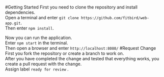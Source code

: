 #Getting Started
First you need to clone the repository and install dependencies.  
Open a terminal and enter `git clone https://github.com/fitbird/web-app.git`.  
Then enter `npm install`.  

Now you can run the application.  
Enter `npm start` in the terminal.  
Then open a browser and enter `http://localhost:8080/`
#Request Change
First you fork the repository or create a branch to work on.  
After you have completed the change and tested that everything works, you create a pull request with the change.  
Assign label `ready for review` .
